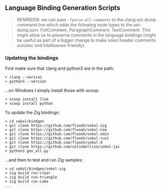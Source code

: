 ## Language Binding Generation Scripts

> REMINDER: we can pass `-fparse-all-comments` to the clang ast-dump command line which adds the following node types to the ast-dump.json: FullComment, ParagraphComment, TextComment. This might allow us to preserve comments in the language bindings (might be useful as part of a bigger change to make sokol header comments autodoc and Intellisense-friendly)

### Updating the bindings

First make sure that clang and python3 are in the path:

```
> clang --version
> python3 --version
```

...on Windows I simply install those with scoop:

```
> scoop install llvm
> scoop install python
```

To update the Zig bindings:

```
> cd sokol/bindgen
> git clone https://github.com/floooh/sokol-zig
> git clone https://github.com/floooh/sokol-nim
> git clone https://github.com/floooh/sokol-odin
> git clone https://github.com/floooh/sokol-rust
> git clone https://github.com/floooh/sokol-d
> git clone https://github.com/colinbellino/sokol-jai
> python3 gen_all.py
```

...and then to test and run Zig samples:

```
> cd sokol/bindgen/sokol-zig
> zig build run-clear
> zig build run-triangle
> zig build run-cube
...
```
